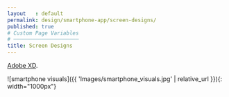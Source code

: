 ```yaml
---
layout   : default
permalink: design/smartphone-app/screen-designs/
published: true
# Custom Page Variables
# ─────────────────────
title: Screen Designs
---
```

[Adobe XD](https://xd.adobe.com/view/812a5171-80b3-4c7a-71fc-79f7821812f1-f71b/?fullscreen "smartphone app").

![smartphone visuals]({{ 'Images/smartphone_visuals.jpg' | relative_url }}){: width="1000px"}